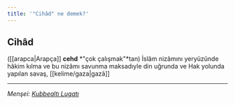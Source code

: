 ```yaml
---
title: '"Cihâd" ne demek?'
---
```


## Cihâd
([[arapca|Arapça]] **cehd** *"çok çalışmak"*tan) İslâm nizâmını yeryüzünde hâkim kılma ve bu nizâmı savunma maksadıyle din uğrunda ve Hak yolunda yapılan savaş, [[kelime/gaza|gazâ]]

---
*Menşei: [Kubbealtı Lugatı](https://www.lugatim.com/s/Cihât)*